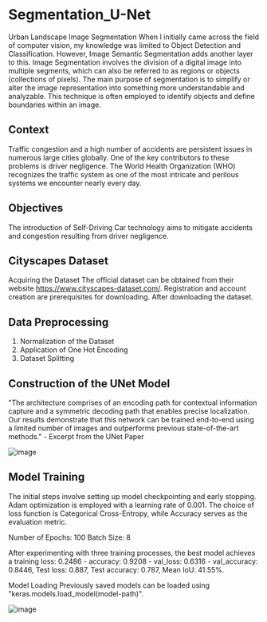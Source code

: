 # Segmentation_U-Net

Urban Landscape Image Segmentation
When I initially came across the field of computer vision, my knowledge was limited to Object Detection and Classification. However, Image Semantic Segmentation adds another layer to this. Image Segmentation involves the division of a digital image into multiple segments, which can also be referred to as regions or objects (collections of pixels). The main purpose of segmentation is to simplify or alter the image representation into something more understandable and analyzable. This technique is often employed to identify objects and define boundaries within an image.

## Context
Traffic congestion and a high number of accidents are persistent issues in numerous large cities globally. One of the key contributors to these problems is driver negligence. The World Health Organization (WHO) recognizes the traffic system as one of the most intricate and perilous systems we encounter nearly every day.

## Objectives
The introduction of Self-Driving Car technology aims to mitigate accidents and congestion resulting from driver negligence.

## Cityscapes Dataset
Acquiring the Dataset
The official dataset can be obtained from their website https://www.cityscapes-dataset.com/. Registration and account creation are prerequisites for downloading. After downloading the dataset.

## Data Preprocessing
1. Normalization of the Dataset
2. Application of One Hot Encoding
3. Dataset Splitting

## Construction of the UNet Model
"The architecture comprises of an encoding path for contextual information capture and a symmetric decoding path that enables precise localization. Our results demonstrate that this network can be trained end-to-end using a limited number of images and outperforms previous state-of-the-art methods." - Excerpt from the UNet Paper

![image](https://github.com/zakky211/Segmentation_U-Net/assets/62234134/f0bfa279-e7ca-40c1-8e13-d01d67aef8db)

## Model Training
The initial steps involve setting up model checkpointing and early stopping. Adam optimization is employed with a learning rate of 0.001. The choice of loss function is Categorical Cross-Entropy, while Accuracy serves as the evaluation metric.

Number of Epochs: 100
Batch Size: 8

After experimenting with three training processes, the best model achieves a training loss: 0.2486 - accuracy: 0.9208 - val_loss: 0.6316 - val_accuracy: 0.8446, Test loss: 0.887, Test accuracy: 0.787, Mean IoU: 41.55%.

Model Loading
Previously saved models can be loaded using "keras.models.load_model(model-path)". 

![image](https://github.com/zakky211/Segmentation_U-Net/assets/62234134/80db725f-5758-40bf-acdf-2e9f92fc3918)


